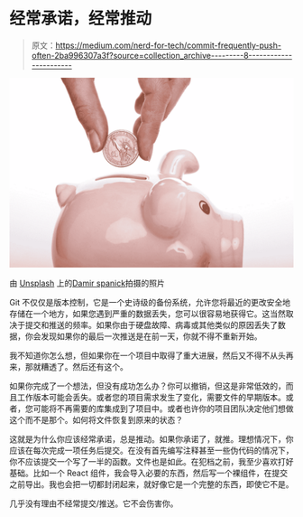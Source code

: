 # 经常承诺，经常推动

> 原文：<https://medium.com/nerd-for-tech/commit-frequently-push-often-2ba996307a3f?source=collection_archive---------8----------------------->

![](img/dbf76f9af233179384c429cd3068aac6.png)

由 [Unsplash](https://unsplash.com?utm_source=medium&utm_medium=referral) 上的[Damir spanick](https://unsplash.com/@spanic?utm_source=medium&utm_medium=referral)拍摄的照片

Git 不仅仅是版本控制，它是一个史诗级的备份系统，允许您将最近的更改安全地存储在一个地方，如果您遇到严重的数据丢失，您可以很容易地获得它。这当然取决于提交和推送的频率。如果你由于硬盘故障、病毒或其他类似的原因丢失了数据，你会发现如果你的最后一次推送是在前一天，你就不得不重新开始。

我不知道你怎么想，但如果你在一个项目中取得了重大进展，然后又不得不从头再来，那就糟透了。然后还有这个。

如果你完成了一个想法，但没有成功怎么办？你可以撤销，但这是非常低效的，而且工作版本可能会丢失。或者您的项目需求发生了变化，需要文件的早期版本。或者，您可能将不再需要的库集成到了项目中。或者也许你的项目团队决定他们想做这个而不是那个。如何将文件恢复到原来的状态？

这就是为什么你应该经常承诺，总是推动。如果你承诺了，就推。理想情况下，你应该在每次完成一项任务后提交。在没有首先编写注释甚至一些伪代码的情况下，你不应该提交一个写了一半的函数。文件也是如此。在犯档之前，我至少喜欢打好基础。比如一个 React 组件，我会导入必要的东西，然后写一个裸组件，在提交之前导出。我也会把一切都封闭起来，就好像它是一个完整的东西，即使它不是。

几乎没有理由不经常提交/推送。它不会伤害你。